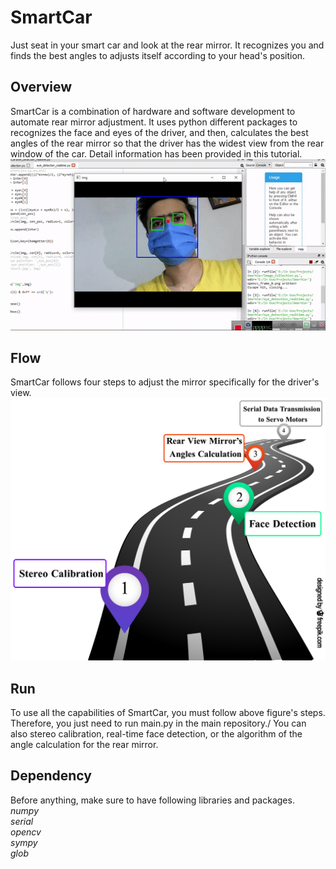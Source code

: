 # SmartCar
Just seat in your smart car and look at the rear mirror. It recognizes you and finds the best angles to adjusts itself according to your head's position.

## Overview
SmartCar is a combination of hardware and software development to automate rear mirror adjustment. It uses python different packages to recognizes the face and eyes of the driver, and then, calculates the best angles of the rear mirror so that the driver has the widest view from the rear window of the car. Detail information has been provided in this tutorial.\
![alt text](https://github.com/Amirmoradi94/SmartCar/blob/main/face_detection.gif)

## Flow
SmartCar follows four steps to adjust the mirror specifically for the driver's view.
![alt text](https://github.com/Amirmoradi94/SmartCar/blob/main/road_map.jpg)

## Run
To use all the capabilities of SmartCar, you must follow above figure's steps. Therefore, you just need to run main.py in the main repository./ You can also stereo calibration, real-time face detection, or the algorithm of the angle calculation for the rear mirror.

## Dependency
Before anything, make sure to have following libraries and packages.\
*numpy*\
*serial\
opencv\
sympy\
glob*
